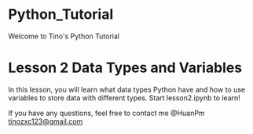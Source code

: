# Python_Tutorial
Welcome to Tino's Python Tutorial

# Lesson 2 Data Types and Variables
In this lesson, you will learn what data types Python have and how to use variables to store data with different types.
Start lesson2.ipynb to learn!

If you have any questions, feel free to contact me @HuanPm tinozxc123@gmail.com